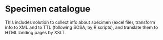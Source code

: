# Specimen catalogue
This includes solution to collect info about specimen (excel file), transform info to XML and to TTL (following SOSA, by R scripts), and translate them to HTML landing pages by XSLT.
